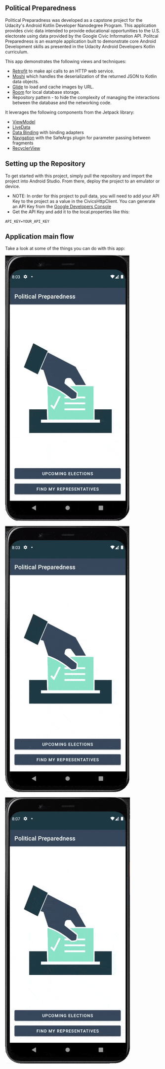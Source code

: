 ## Political Preparedness

Political Preparadness was developed as a capstone project for the Udacity's Android Kotlin Developer Nanodegree Program.
This application provides civic data intended to provide educational opportunities to the U.S. electorate using data provided by the Google Civic Information API.
Politcal Preparedness is an example application built to demonstrate core Android Development skills as presented in the Udacity Android Developers Kotlin curriculum.

This app demonstrates the following views and techniques:

* [Retrofit](https://square.github.io/retrofit/) to make api calls to an HTTP web service.
* [Moshi](https://github.com/square/moshi) which handles the deserialization of the returned JSON to Kotlin data objects. 
* [Glide](https://bumptech.github.io/glide/) to load and cache images by URL.
* [Room](https://developer.android.com/training/data-storage/room) for local database storage.
* Repository pattern - to hide the complexity of managing the interactions between the database and the networking code.
  
It leverages the following components from the Jetpack library:

* [ViewModel](https://developer.android.com/topic/libraries/architecture/viewmodel)
* [LiveData](https://developer.android.com/topic/libraries/architecture/livedata)
* [Data Binding](https://developer.android.com/topic/libraries/data-binding/) with binding adapters
* [Navigation](https://developer.android.com/topic/libraries/architecture/navigation/) with the SafeArgs plugin for parameter passing between fragments
* [RecyclerView](https://developer.android.com/guide/topics/ui/layout/recyclerview)


## Setting up the Repository

To get started with this project, simply pull the repository and import the project into Android Studio. From there, deploy the project to an emulator or device. 

* NOTE: In order for this project to pull data, you will need to add your API Key to the project as a value in the CivicsHttpClient. You can generate an API Key from the [Google Developers Console](https://console.developers.google.com/)
* Get the API Key and add it to the local.properties like this:
```properties
API_KEY=YOUR_API_KEY
```

## Application main flow
Take a look at some of the things you can do with this app:

![](./assets/PoliticalPreparedness_UpcomingElections1.gif)

![](./assets/PoliticalPreparedness_UpcomingElections2.gif)

![](./assets/PoliticalPreparedness_Representatives.gif)